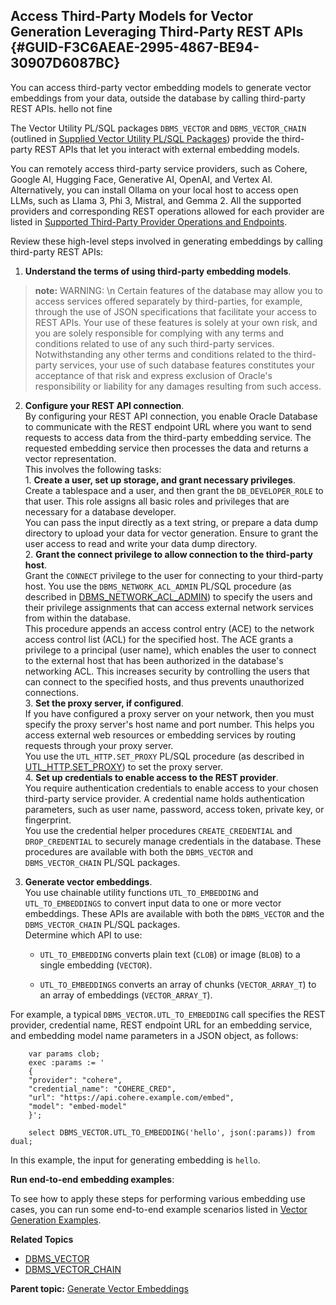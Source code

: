 ## Access Third-Party Models for Vector Generation Leveraging Third-Party REST APIs {#GUID-F3C6AEAE-2995-4867-BE94-30907D6087BC}

You can access third-party vector embedding models to generate vector embeddings from your data, outside the database by calling third-party REST APIs. hello not fine

The Vector Utility PL/SQL packages `DBMS_VECTOR` and `DBMS_VECTOR_CHAIN` (outlined in [Supplied Vector Utility PL/SQL Packages](supplied-vector-utility-pl-sql-packages.md#GUID-D73320C0-C2E3-4B67-A7C9-C0490DC9DE6C)) provide the third-party REST APIs that let you interact with external embedding models. 

You can remotely access third-party service providers, such as Cohere, Google AI, Hugging Face, Generative AI, OpenAI, and Vertex AI. Alternatively, you can install Ollama on your local host to access open LLMs, such as Llama 3, Phi 3, Mistral, and Gemma 2. All the supported providers and corresponding REST operations allowed for each provider are listed in [Supported Third-Party Provider Operations and Endpoints](supported-third-party-provider-operations-and-endpoints.md#GUID-BE3EE403-CD10-4708-A15F-EFB1FA69DF09). 

Review these high-level steps involved in generating embeddings by calling third-party REST APIs:

  1. **Understand the terms of using third-party embedding models**. 

> **note:** WARNING: \n Certain features of the database may allow you to access services offered separately by third-parties, for example, through the use of JSON specifications that facilitate your access to REST APIs.
Your use of these features is solely at your own risk, and you are solely responsible for complying with any terms and conditions related to use of any such third-party services. Notwithstanding any other terms and conditions related to the third-party services, your use of such database features constitutes your acceptance of that risk and express exclusion of Oracle's responsibility or liability for any damages resulting from such access.

  2. **Configure your REST API connection**.  
By configuring your REST API connection, you enable Oracle Database to communicate with the REST endpoint URL where you want to send requests to access data from the third-party embedding service. The requested embedding service then processes the data and returns a vector representation.  
This involves the following tasks:  
    1. **Create a user, set up storage, and grant necessary privileges**.   
Create a tablespace and a user, and then grant the `DB_DEVELOPER_ROLE` to that user. This role assigns all basic roles and privileges that are necessary for a database developer.   
You can pass the input directly as a text string, or prepare a data dump directory to upload your data for vector generation. Ensure to grant the user access to read and write your data dump directory.  
    2. **Grant the connect privilege to allow connection to the third-party host**.  
Grant the `CONNECT` privilege to the user for connecting to your third-party host. You use the `DBMS_NETWORK_ACL_ADMIN` PL/SQL procedure (as described in [DBMS_NETWORK_ACL_ADMIN](https://docs.oracle.com/pls/topic/lookup?ctx=en/database/oracle/oracle-database/23/vecse&id=ARPLS-GUID-254AE700-B355-4EBC-84B2-8EE32011E692)) to specify the users and their privilege assignments that can access external network services from within the database.  
This procedure appends an access control entry (ACE) to the network access control list (ACL) for the specified host. The ACE grants a privilege to a principal (user name), which enables the user to connect to the external host that has been authorized in the database's networking ACL. This increases security by controlling the users that can connect to the specified hosts, and thus prevents unauthorized connections.  
    3. **Set the proxy server, if configured**.   
If you have configured a proxy server on your network, then you must specify the proxy server's host name and port number. This helps you access external web resources or embedding services by routing requests through your proxy server.  
You use the `UTL_HTTP.SET_PROXY` PL/SQL procedure (as described in [UTL_HTTP.SET_PROXY](https://docs.oracle.com/pls/topic/lookup?ctx=en/database/oracle/oracle-database/23/vecse&id=ARPLS-GUID-C02A2B96-90DD-455B-A0A9-F68DB5CB3E82)) to set the proxy server.  
    4. **Set up credentials to enable access to the REST provider**.  
You require authentication credentials to enable access to your chosen third-party service provider. A credential name holds authentication parameters, such as user name, password, access token, private key, or fingerprint.  
You use the credential helper procedures `CREATE_CREDENTIAL` and `DROP_CREDENTIAL` to securely manage credentials in the database. These procedures are available with both the `DBMS_VECTOR` and `DBMS_VECTOR_CHAIN` PL/SQL packages.  
  3. **Generate vector embeddings**.   
You use chainable utility functions `UTL_TO_EMBEDDING` and `UTL_TO_EMBEDDINGS` to convert input data to one or more vector embeddings. These APIs are available with both the `DBMS_VECTOR` and the `DBMS_VECTOR_CHAIN` PL/SQL packages.  
Determine which API to use:

     * `UTL_TO_EMBEDDING` converts plain text (`CLOB`) or image (`BLOB`) to a single embedding (`VECTOR`). 

     * `UTL_TO_EMBEDDINGS` converts an array of chunks (`VECTOR_ARRAY_T`) to an array of embeddings (`VECTOR_ARRAY_T`). 

For example, a typical `DBMS_VECTOR.UTL_TO_EMBEDDING` call specifies the REST provider, credential name, REST endpoint URL for an embedding service, and embedding model name parameters in a JSON object, as follows: 
```
    var params clob;
    exec :params := '
    {
    "provider": "cohere",
    "credential_name": "COHERE_CRED",
    "url": "https://api.cohere.example.com/embed",
    "model": "embed-model"
    }';
    
    select DBMS_VECTOR.UTL_TO_EMBEDDING('hello', json(:params)) from dual;
```
    

In this example, the input for generating embedding is `hello`. 




**Run end-to-end embedding examples**: 

To see how to apply these steps for performing various embedding use cases, you can run some end-to-end example scenarios listed in [Vector Generation Examples](vector-generation-examples.md#GUID-843E4921-A390-41F8-8ED0-91D7B67007B6). 

**Related Topics**

  * [DBMS_VECTOR](dbms_vector-vecse.md#GUID-829230F9-BD1E-41F9-BAAB-5D3C3E52FC12)
  * [DBMS_VECTOR_CHAIN](dbms_vector_chain-vecse.md#GUID-A09FF69E-FCCB-4EDA-B7E4-B02A11359504)



**Parent topic:** [Generate Vector Embeddings](generate-vector-embeddings-node.md)

